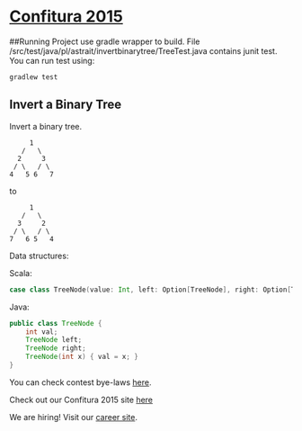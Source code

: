 # [Confitura 2015](http://tech.viacom.com/warsawsdc/confitura2015/)

##Running
Project use gradle wrapper to build.
File /src/test/java/pl/astrait/invertbinarytree/TreeTest.java contains junit test.
You can run test using:
```
gradlew test
```

## Invert a Binary Tree

Invert a binary tree.

```
     1
   /   \
  2     3
 / \   / \
4   5 6   7
```
to
```
     1
   /   \
  3     2
 / \   / \
7   6 5   4
```

Data structures:

Scala:
```scala
case class TreeNode(value: Int, left: Option[TreeNode], right: Option[TreeNode])
```

Java:
```java
public class TreeNode {
    int val;
    TreeNode left;
    TreeNode right;
    TreeNode(int x) { val = x; }
}
```
You can check contest bye-laws [here](http://tech.viacom.com/warsawsdc/confitura2015/Regulamin_konkurs_Viacom_programmer_adventure_2015.pdf).

Check out our Confitura 2015 site [here](http://tech.viacom.com/warsawsdc/confitura2015/)

We are hiring! Visit our [career site](http://tech.viacom.com/careers/).
